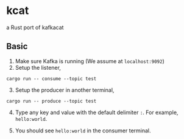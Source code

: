 # kcat

a Rust port of kafkacat

## Basic

1. Make sure Kafka is running (We assume at `localhost:9092`)
2. Setup the listener,

```
cargo run -- consume --topic test
```

3. Setup the producer in another terminal,

```
cargo run -- produce --topic test
```

4. Type any key and value with the default delimiter `:`. For example, `hello:world`.

5. You should see `hello:world` in the consumer terminal.
